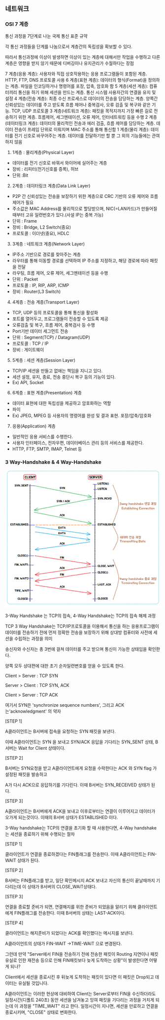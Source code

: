 ## 네트워크

### OSI 7 계층

통신 과정을 7단계로 나눈 국제 통신 표준 규약

각 통신 과정들을 단계를 나눔으로서 계층간의 독립성을 확보할 수 있다.

따라서 통신과정에 이상이 발생하면 이상이 있는 계층에 대해서만 작업을 수행하고 다른 계층은 영향을 받지 않기 때문에 디버깅이나 유지관리가 수월하다는 장점

7 계층(응용 계층): 사용자와 직접 상호작용하는 응용 프로그램들이 포함된 계층. HTTP, FTP, DNS 프로토콜 사용
6 계층(표현 계층): 데이터의 형식(Format)을 정의하는 계층. 파일을 인코딩하거나 명령어를 포장, 압축, 암호화 함
5 계층(세션 계층): 컴퓨터끼리 통신을 하기 위해 세션을 만드는 계층. 통신 시스템 사용자간의 연결을 유지 및 설정
4 계층(전송 계층): 최종 수신 프로세스로 데이터의 전송을 담당하는 계층. 양쪽간 신뢰성있는 데이터를 주고 받도록 흐름 제어나 중복검사, 오류 검출 및 복구와 같은 기능. TCP, UDP 프로토콜
3 계층(네트워크 계층): 패킷을 목적지까지 가장 빠른 길로 전송하기 위한 계층. 흐름제어, 세그멘테이션, 오류 제어, 인터네트워킹 등을 수행
2 계층(데이터링크 계층): 데이터의 물리적인 전송과 에러 검출, 흐름 제어를 담당하는 계층. 데이터 전송이 프레임 단위로 이뤄지며 MAC 주소를 통해 통신함
1 계층(물리 계층): 데이터를 전기 신호로 바꾸어주는 계층. 데이터를 전달하기만 할 뿐 그 외의 기능들에는 관여하지 않음

1. 1계층 : 물리계층(Physical Layer)

- 데이터를 전기 신호로 바꿔서 와이어에 실어주는 계층
- 장비 : 리피터(전기신호를 증폭), 허브
- 단위 :Bit

2. 2계층 : 데이터링크 계층(Data Link Layer)

- P2P 간 신뢰성있는 전송을 보장하기 위한 계층으로 CRC 기반의 오류 제어와 흐름 제어가 필요
- 주소값은 MAC Address를 물리적으로 할당받으며, NIC(=LAN카드)가 만들어질때부터 고유 일련번호가 있다.(사설 IP는 중복 가능)
- 단위 : Frame
- 장비 : Bridge, L2 Switch(중요)
- 프로토콜 : 이더넷(중요), HDLC

3. 3계층 : 네트워크 계층(Network Layer)

- IP주소 기반으로 경로를 찾아주는 계층
- 라우터를 통해 이동할 경로를 선택하여 IP 주소를 지정하고, 해당 경로에 따라 패킷을 전달
- 라우팅, 흐름 제어, 오류 제어, 세그멘테이션 등을 수행
- 단위 : Packet
- 프로토콜 : IP, RIP, ARP, ICMP
- 장비 : Router(L3 Switch)

4. 4계층 : 전송 계층(Transport Layer)

- TCP, UDP 등의 프로토콜을 통해 통신을 활성화
- 포트를 열어두고, 프로그램들이 전송할 수 있도록 제공
- 오류검출 및 복구, 흐름 제어, 중복검사 등 수행
- Port기반 데이터 세그먼트 전송
- 단위 : Segment(TCP) / Datagram(UDP)
- 프로토콜 : TCP / IP
- 장비 : 게이트웨이

5. 5계층 : 세션 계층(Session Layer)

- TCP/IP 세션을 만들고 없애는 책임을 지니고 있다.
- 세션 설정, 유지, 종료, 전송 중단시 복구 등의 기능이 있다.
- Ex) API, Socket

6. 6계층 : 표현 계층(Presentation) 계층

- 데이터 표현에 대한 독립성을 제공하고 암호화하는 역할
- 파이
- Ex) JPEG, MPEG 등
  사용자의 명령어를 완성 및 결과 표현. 포장/압축/암호화

7. 응용(Application) 계층

- 일반적인 응용 서비스를 수행한다.
- 사용자 인터페이스, 전자우편, 데이터베이스 관리 등의 서비스를 제공한다.
- HTTP, FTP, SMTP, IMAP, Telnet 등

### 3 Way-Handshake & 4 Way-Handshake

![](image/handshake.png)

3-Way Handshake 는 TCP의 접속, 4-Way Handshake는 TCP의 접속 해제 과정

TCP 3 Way Handshake는 TCP/IP프로토콜을 이용해서 통신을 하는 응용프로그램이 데이터를 전송하기 전에 먼저 정확한 전송을 보장하기 위해 상대방 컴퓨터와 사전에 세션을 수립하는 과정을 의미

송신자와 수신자는 총 3번에 걸쳐 데이터를 주고 받으며 통신이 가능한 상태임을 확인한다.

양쪽 모두 상대편에 대한 초기 순차일련변호를 얻을 수 있도록 한다.

Client > Server : TCP SYN

Server > Client : TCP SYN, ACK

Client > Server : TCP ACK

여기서 SYN은 'synchronize sequence numbers', 그리고 ACK는'acknowledgment' 의 약자

[STEP 1]

A클라이언트는 B서버에 접속을 요청하는 SYN 패킷을 보낸다.

이때 A클라이언트는 SYN 을 보내고 SYN/ACK 응답을 기다리는 SYN_SENT 상태, B서버는 Wait for Client 상태이다.

[STEP 2]

B서버는 SYN요청을 받고 A클라이언트에게 요청을 수락한다는 ACK 와 SYN flag 가 설정된 패킷을 발송하고

A가 다시 ACK으로 응답하기를 기다린다. 이때 B서버는 SYN_RECEIVED 상태가 된다.

[STEP 3]

A클라이언트는 B서버에게 ACK을 보내고 이후로부터는 연결이 이루어지고 데이터가 오가게 되는것이다. 이때의 B서버 상태가 ESTABLISHED 이다.

3-Way handshake는 TCP의 연결을 초기화 할 때 사용한다면, 4-Way handshake는 세션을 종료하기 위해 수행되는 절차

[STEP 1]

클라이언트가 연결을 종료하겠다는 FIN플래그를 전송한다. 이때 A클라이언트는 FIN-WAIT 상태가 된다.

[STEP 2]

B서버는 FIN플래그를 받고, 일단 확인메시지 ACK 보내고 자신의 통신이 끝날때까지 기다리는데 이 상태가 B서버의 CLOSE_WAIT상태다.

[STEP 3]

연결을 종료할 준비가 되면, 연결해지를 위한 준비가 되었음을 알리기 위해 클라이언트에게 FIN플래그를 전송한다. 이때 B서버의 상태는 LAST-ACK이다.

[STEP 4]

클라이언트는 해지준비가 되었다는 ACK를 확인했다는 메시지를 보낸다.

A클라이언트의 상태가 FIN-WAIT ->TIME-WAIT 으로 변경된다.

그런데 만약 "Server에서 FIN을 전송하기 전에 전송한 패킷이 Routing 지연이나 패킷 유실로 인한 재전송 등으로 인해 FIN패킷보다 늦게 도착하는 상황"이 발생한다면 어떻게 되나?

Client에서 세션을 종료시킨 후 뒤늦게 도착하는 패킷이 있다면 이 패킷은 Drop되고 데이터는 유실될 것입니다.

A클라이언트는 이러한 현상에 대비하여 Client는 Server로부터 FIN을 수신하더라도 일정시간(디폴트 240초) 동안 세션을 남겨놓고 잉여 패킷을 기다리는 과정을 거치게 되는데 이 과정을 "TIME_WAIT" 라고 한다. 일정시간이 지나면, 세션을 만료하고 연결을 종료시키며, "CLOSE" 상태로 변화한다.
